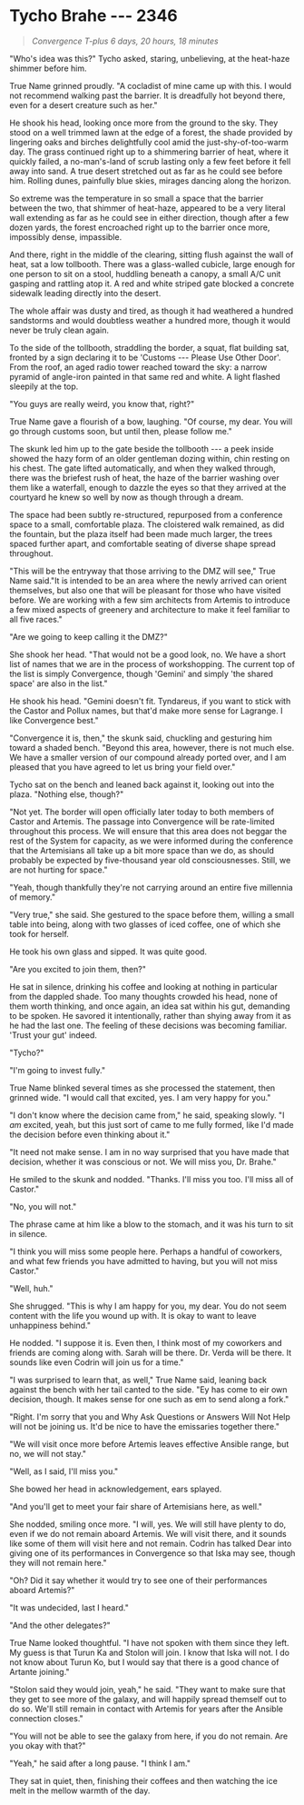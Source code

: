 # Tycho Brahe --- 2346

> *Convergence T-plus 6 days, 20 hours, 18 minutes*

"Who's idea was this?" Tycho asked, staring, unbelieving, at the heat-haze shimmer before him.

True Name grinned proudly. "A cocladist of mine came up with this. I would not recommend walking past the barrier. It is dreadfully hot beyond there, even for a desert creature such as her."

He shook his head, looking once more from the ground to the sky. They stood on a well trimmed lawn at the edge of a forest, the shade provided by lingering oaks and birches delightfully cool amid the just-shy-of-too-warm day. The grass continued right up to a shimmering barrier of heat, where it quickly failed, a no-man's-land of scrub lasting only a few feet before it fell away into sand. A true desert stretched out as far as he could see before him. Rolling dunes, painfully blue skies, mirages dancing along the horizon.

So extreme was the temperature in so small a space that the barrier between the two, that shimmer of heat-haze, appeared to be a very literal wall extending as far as he could see in either direction, though after a few dozen yards, the forest encroached right up to the barrier once more, impossibly dense, impassible.

And there, right in the middle of the clearing, sitting flush against the wall of heat, sat a low tollbooth. There was a glass-walled cubicle, large enough for one person to sit on a stool, huddling beneath a canopy, a small A/C unit gasping and rattling atop it. A red and white striped gate blocked a concrete sidewalk leading directly into the desert.

The whole affair was dusty and tired, as though it had weathered a hundred sandstorms and would doubtless weather a hundred more, though it would never be truly clean again.

To the side of the tollbooth, straddling the border, a squat, flat building sat, fronted by a sign declaring it to be 'Customs --- Please Use Other Door'. From the roof, an aged radio tower reached toward the sky: a narrow pyramid of angle-iron painted in that same red and white. A light flashed sleepily at the top.

"You guys are really weird, you know that, right?"

True Name gave a flourish of a bow, laughing. "Of course, my dear. You will go through customs soon, but until then, please follow me."

The skunk led him up to the gate beside the tollbooth --- a peek inside showed the hazy form of an older gentleman dozing within, chin resting on his chest. The gate lifted automatically, and when they walked through, there was the briefest rush of heat, the haze of the barrier washing over them like a waterfall, enough to dazzle the eyes so that they arrived at the courtyard he knew so well by now as though through a dream.

The space had been subtly re-structured, repurposed from a conference space to a small, comfortable plaza. The cloistered walk remained, as did the fountain, but the plaza itself had been made much larger, the trees spaced further apart, and comfortable seating of diverse shape spread throughout.

"This will be the entryway that those arriving to the DMZ will see," True Name said."It is intended to be an area where the newly arrived can orient themselves, but also one that will be pleasant for those who have visited before. We are working with a few sim architects from Artemis to introduce a few mixed aspects of greenery and architecture to make it feel familiar to all five races."

"Are we going to keep calling it the DMZ?"

She shook her head. "That would not be a good look, no. We have a short list of names that we are in the process of workshopping. The current top of the list is simply Convergence, though 'Gemini' and simply 'the shared space' are also in the list."

He shook his head. "Gemini doesn't fit. Tyndareus, if you want to stick with the Castor and Pollux names, but that'd make more sense for Lagrange. I like Convergence best."

"Convergence it is, then," the skunk said, chuckling and gesturing him toward a shaded bench. "Beyond this area, however, there is not much else. We have a smaller version of our compound already ported over, and I am pleased that you have agreed to let us bring your field over."

Tycho sat on the bench and leaned back against it, looking out into the plaza. "Nothing else, though?"

"Not yet. The border will open officially later today to both members of Castor and Artemis. The passage into Convergence will be rate-limited throughout this process. We will ensure that this area does not beggar the rest of the System for capacity, as we were informed during the conference that the Artemisians all take up a bit more space than we do, as should probably be expected by five-thousand year old consciousnesses. Still, we are not hurting for space."

"Yeah, though thankfully they're not carrying around an entire five millennia of memory."

"Very true," she said. She gestured to the space before them, willing a small table into being, along with two glasses of iced coffee, one of which she took for herself.

He took his own glass and sipped. It was quite good.

"Are you excited to join them, then?"

He sat in silence, drinking his coffee and looking at nothing in particular from the dappled shade. Too many thoughts crowded his head, none of them worth thinking, and once again, an idea sat within his gut, demanding to be spoken. He savored it intentionally, rather than shying away from it as he had the last one. The feeling of these decisions was becoming familiar. 'Trust your gut' indeed.

"Tycho?"

"I'm going to invest fully."

True Name blinked several times as she processed the statement, then grinned wide. "I would call that excited, yes. I am very happy for you."

"I don't know where the decision came from," he said, speaking slowly. "I *am* excited, yeah, but this just sort of came to me fully formed, like I'd made the decision before even thinking about it."

"It need not make sense. I am in no way surprised that you have made that decision, whether it was conscious or not. We will miss you, Dr. Brahe."

He smiled to the skunk and nodded. "Thanks. I'll miss you too. I'll miss all of Castor."

"No, you will not."

The phrase came at him like a blow to the stomach, and it was his turn to sit in silence.

"I think you will miss some people here. Perhaps a handful of coworkers, and what few friends you have admitted to having, but you will not miss Castor."

"Well, huh."

She shrugged. "This is why I am happy for you, my dear. You do not seem content with the life you wound up with. It is okay to want to leave unhappiness behind."

He nodded. "I suppose it is. Even then, I think most of my coworkers and friends are coming along with. Sarah will be there. Dr. Verda will be there. It sounds like even Codrin will join us for a time."

"I was surprised to learn that, as well," True Name said, leaning back against the bench with her tail canted to the side. "Ey has come to eir own decision, though. It makes sense for one such as em to send along a fork."

"Right. I'm sorry that you and Why Ask Questions or Answers Will Not Help will not be joining us. It'd be nice to have the emissaries together there."

"We will visit once more before Artemis leaves effective Ansible range, but no, we will not stay."

"Well, as I said, I'll miss you."

She bowed her head in acknowledgement, ears splayed.

"And you'll get to meet your fair share of Artemisians here, as well."

She nodded, smiling once more. "I will, yes. We will still have plenty to do, even if we do not remain aboard Artemis. We will visit there, and it sounds like some of them will visit here and not remain. Codrin has talked Dear into giving one of its performances in Convergence so that Iska may see, though they will not remain here."

"Oh? Did it say whether it would try to see one of their performances aboard Artemis?"

"It was undecided, last I heard."

"And the other delegates?"

True Name looked thoughtful. "I have not spoken with them since they left. My guess is that Turun Ka and Stolon will join. I know that Iska will not. I do not know about Turun Ko, but I would say that there is a good chance of Artante joining."

"Stolon said they would join, yeah," he said. "They want to make sure that they get to see more of the galaxy, and will happily spread themself out to do so. We'll still remain in contact with Artemis for years after the Ansible connection closes."

"You will not be able to see the galaxy from here, if you do not remain. Are you okay with that?"

"Yeah," he said after a long pause. "I think I am."

They sat in quiet, then, finishing their coffees and then watching the ice melt in the mellow warmth of the day.
